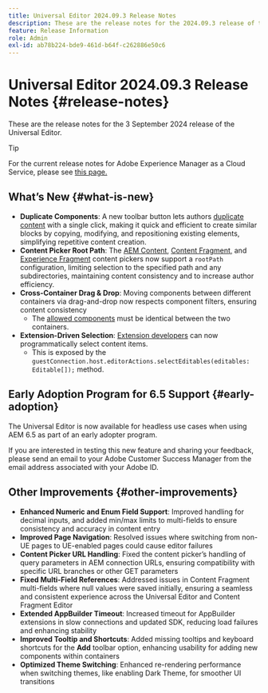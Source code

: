 ```yaml
---
title: Universal Editor 2024.09.3 Release Notes
description: These are the release notes for the 2024.09.3 release of the Universal Editor.
feature: Release Information
role: Admin
exl-id: ab78b224-bde9-461d-b64f-c262886e50c6
---
```

# Universal Editor 2024.09.3 Release Notes {#release-notes}

These are the release notes for the 3 September 2024 release of the Universal Editor.

>[!TIP]
>
>For the current release notes for Adobe Experience Manager as a Cloud Service, please see [this page.](/help/release-notes/release-notes-cloud/release-notes-current.md)

## What’s New {#what-is-new}

* **Duplicate Components**: A new toolbar button lets authors [duplicate content](/help/sites-cloud/authoring/universal-editor/authoring.md#duplicating-components) with a single click, making it quick and efficient to create similar blocks by copying, modifying, and repositioning existing elements, simplifying repetitive content creation.
* **Content Picker Root Path**: The [AEM Content](/help/implementing/universal-editor/field-types.md#aem-content), [Content Fragment,](/help/implementing/universal-editor/field-types.md#content-fragment) and [Experience Fragment](/help/implementing/universal-editor/field-types.md#experience-fragment) content pickers now support a `rootPath` configuration, limiting selection to the specified path and any subdirectories, maintaining content consistency and to increase author efficiency.
* **Cross-Container Drag &amp; Drop**: Moving components between different containers via drag-and-drop now respects component filters, ensuring content consistency
  * The [allowed components](/help/implementing/universal-editor/customizing.md#filtering-components) must be identical between the two containers.
* **Extension-Driven Selection**: [Extension developers](/help/implementing/universal-editor/customizing.md#extending) can now programmatically select content items.
  * This is exposed by the `guestConnection.host.editorActions.selectEditables(editables: Editable[]);` method.

## Early Adoption Program for 6.5 Support {#early-adoption}

The Universal Editor is now available for headless use cases when using AEM 6.5 as part of an early adopter program.

If you are interested in testing this new feature and sharing your feedback, please send an email to your Adobe Customer Success Manager from the email address associated with your Adobe ID. 

## Other Improvements {#other-improvements}

* **Enhanced Numeric and Enum Field Support**: Improved handling for decimal inputs, and added min/max limits to multi-fields to ensure consistency and accuracy in content entry
* **Improved Page Navigation**: Resolved issues where switching from non-UE pages to UE-enabled pages could cause editor failures
* **Content Picker URL Handling**: Fixed the content picker’s handling of query parameters in AEM connection URLs, ensuring compatibility with specific URL branches or other GET parameters
* **Fixed Multi-Field References**: Addressed issues in Content Fragment multi-fields where null values were saved initially,  ensuring a seamless and consistent experience across the Universal Editor and Content Fragment Editor
* **Extended AppBuilder Timeout**: Increased timeout for AppBuilder extensions in slow connections and updated SDK, reducing load failures and enhancing stability
* **Improved Tooltip and Shortcuts**: Added missing tooltips and keyboard shortcuts for the **Add** toolbar option, enhancing usability for adding new components within containers
* **Optimized Theme Switching**: Enhanced re-rendering performance when switching themes, like enabling Dark Theme, for smoother UI transitions
